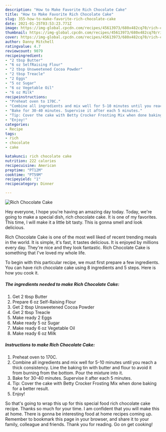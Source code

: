 ```yaml
---
description: "How to Make Favorite Rich Chocolate Cake"
title: "How to Make Favorite Rich Chocolate Cake"
slug: 355-how-to-make-favorite-rich-chocolate-cake
date: 2021-01-25T03:53:23.771Z
image: https://img-global.cpcdn.com/recipes/45613973/680x482cq70/rich-chocolate-cake-recipe-main-photo.jpg
thumbnail: https://img-global.cpcdn.com/recipes/45613973/680x482cq70/rich-chocolate-cake-recipe-main-photo.jpg
cover: https://img-global.cpcdn.com/recipes/45613973/680x482cq70/rich-chocolate-cake-recipe-main-photo.jpg
author: Danny Mitchell
ratingvalue: 4.7
reviewcount: 9079
recipeingredient:
- "2 tbsp Butter"
- "6 oz SelfRaising Flour"
- "2 tbsp Unsweetened Cocoa Powder"
- "2 tbsp Treacle"
- "2 Eggs"
- "5 oz Sugar"
- "6 oz Vegetable Oil"
- "6 oz Milk"
recipeinstructions:
- "Preheat oven to 170C."
- "Combine all ingredients and mix well for 5-10 minutes until you reach a thick consistency. Line the baking tin with butter and flour to avoid it from burning from the bottom. Pour the mixture into it."
- "Bake for 30-40 minutes. Supervise it after each 5 minutes."
- "Tip: Cover the cake with Betty Crocker Frosting Mix when done baking for a better result."
- "Enjoy!"
categories:
- Recipe
tags:
- rich
- chocolate
- cake

katakunci: rich chocolate cake 
nutrition: 222 calories
recipecuisine: American
preptime: "PT12M"
cooktime: "PT59M"
recipeyield: "1"
recipecategory: Dinner

---
```



![Rich Chocolate Cake](https://img-global.cpcdn.com/recipes/45613973/680x482cq70/rich-chocolate-cake-recipe-main-photo.jpg)

Hey everyone, I hope you're having an amazing day today. Today, we're going to make a special dish, rich chocolate cake. It is one of my favorites. This time, I will make it a little bit tasty. This is gonna smell and look delicious.

Rich Chocolate Cake is one of the most well liked of recent trending meals in the world. It is simple, it's fast, it tastes delicious. It is enjoyed by millions every day. They're nice and they look fantastic. Rich Chocolate Cake is something that I've loved my whole life.




To begin with this particular recipe, we must first prepare a few ingredients. You can have rich chocolate cake using 8 ingredients and 5 steps. Here is how you cook it.

<!--inarticleads1-->

##### The ingredients needed to make Rich Chocolate Cake:

1. Get 2 tbsp Butter
1. Prepare 6 oz Self-Raising Flour
1. Get 2 tbsp Unsweetened Cocoa Powder
1. Get 2 tbsp Treacle
1. Make ready 2 Eggs
1. Make ready 5 oz Sugar
1. Make ready 6 oz Vegetable Oil
1. Make ready 6 oz Milk




<!--inarticleads2-->

##### Instructions to make Rich Chocolate Cake:

1. Preheat oven to 170C.
1. Combine all ingredients and mix well for 5-10 minutes until you reach a thick consistency. Line the baking tin with butter and flour to avoid it from burning from the bottom. Pour the mixture into it.
1. Bake for 30-40 minutes. Supervise it after each 5 minutes.
1. Tip: Cover the cake with Betty Crocker Frosting Mix when done baking for a better result.
1. Enjoy!




So that's going to wrap this up for this special food rich chocolate cake recipe. Thanks so much for your time. I am confident that you will make this at home. There is gonna be interesting food at home recipes coming up. Remember to bookmark this page in your browser, and share it to your family, colleague and friends. Thank you for reading. Go on get cooking!
